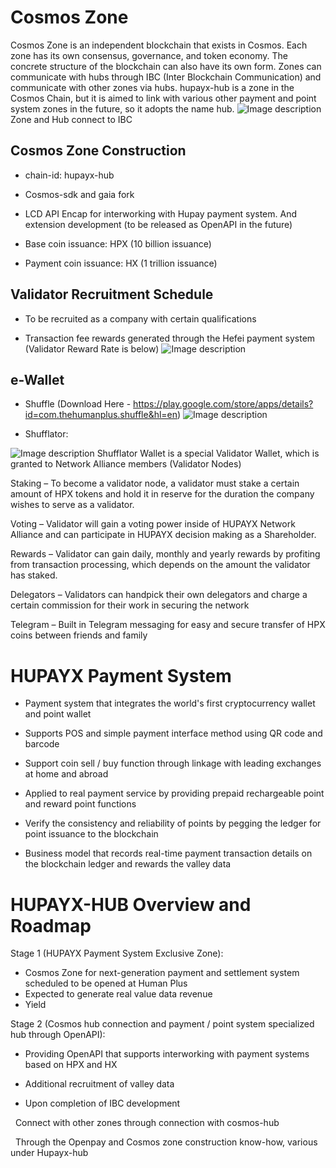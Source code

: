 # Cosmos Zone
Cosmos Zone is an independent blockchain that exists in Cosmos. Each zone has its own consensus, governance, and token economy. The concrete structure of the blockchain can also have its own form. Zones can communicate with hubs through IBC (Inter Blockchain Communication) and communicate with other zones via hubs. hupayx-hub is a zone in the Cosmos Chain, but it is aimed to link with various other payment and point system zones in the future, so it adopts the name hub.
![Image description](https://cosmos.network/images/intro/06-architecture.svg) Zone and Hub connect to IBC

## Cosmos Zone Construction
- chain-id: hupayx-hub

- Cosmos-sdk and gaia fork

- LCD API Encap for interworking with Hupay payment system. And extension development (to be released as OpenAPI in the future)

- Base coin issuance: HPX (10 billion issuance)

- Payment coin issuance: HX (1 trillion issuance)

## Validator Recruitment Schedule
- To be recruited as a company with certain qualifications

- Transaction fee rewards generated through the Hefei payment system (Validator Reward Rate is below)
![Image description](https://miro.medium.com/max/3908/1*r5mblWVdD4e5x41CDgFp5g.png)

## e-Wallet
- Shuffle (Download Here - https://play.google.com/store/apps/details?id=com.thehumanplus.shuffle&hl=en) 
![Image description](https://miro.medium.com/max/4320/1*tOkD0tAwYRkwku4CjRj0tw.jpeg)

- Shufflator:

![Image description](https://miro.medium.com/max/616/1*AdFIph1y6p1tadX5dlWmwQ.png)
Shufflator Wallet is a special Validator Wallet, which is granted to Network Alliance members (Validator Nodes)

Staking – To become a validator node, a validator must stake a certain amount of HPX tokens and hold it in reserve for the duration the company wishes to serve as a validator.

Voting – Validator will gain a voting power inside of HUPAYX Network Alliance and can participate in HUPAYX decision making as a Shareholder.

Rewards – Validator can gain daily, monthly and yearly rewards by profiting from transaction processing, which depends on the amount the validator has staked. 

Delegators – Validators can handpick their own delegators and charge a certain commission for their work in securing the network

Telegram – Built in Telegram messaging for easy and secure transfer of HPX coins between friends and family

# HUPAYX Payment System
- Payment system that integrates the world's first cryptocurrency wallet and point wallet

- Supports POS and simple payment interface method using QR code and barcode

- Support coin sell / buy function through linkage with leading exchanges at home and abroad

- Applied to real payment service by providing prepaid rechargeable point and reward point functions

- Verify the consistency and reliability of points by pegging the ledger for point issuance to the blockchain

- Business model that records real-time payment transaction details on the blockchain ledger and rewards the valley data

# HUPAYX-HUB Overview and Roadmap
Stage 1 (HUPAYX Payment System Exclusive Zone):

- Cosmos Zone for next-generation payment and settlement system scheduled to be opened at Human Plus
- Expected to generate real value data revenue
- Yield 

Stage 2 (Cosmos hub connection and payment / point system specialized hub through OpenAPI):

- Providing OpenAPI that supports interworking with payment systems based on HPX and HX

- Additional recruitment of valley data

- Upon completion of IBC development

  Connect with other zones through connection with cosmos-hub
  
  Through the Openpay and Cosmos zone construction know-how, various under Hupayx-hub


